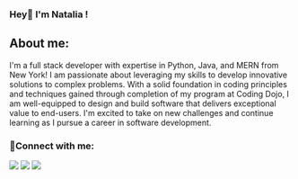 ### Hey👋 I'm Natalia ! 

## About me:
I'm a full stack developer with expertise in Python, Java, and MERN from New York! I am passionate about leveraging my skills to develop innovative solutions to complex problems. With a solid foundation in coding principles and techniques gained through completion of my program at Coding Dojo, I am well-equipped to design and build software that delivers exceptional value to end-users. I'm excited to take on new challenges and continue learning as I pursue a career in software development.

 
### 💬Connect with me:

 <a href="https://discord.com/" target="_blank"><img src="https://img.shields.io/badge/Discord-7289DA?style=for-the-badge&logo=discord&logoColor=white" target="_blank"></a> 
  <a href = "mailto:nataliamirandaus10@gmail.com"><img src="https://img.shields.io/badge/-Gmail-%23333?style=for-the-badge&logo=gmail&logoColor=white" target="_blank"></a>
  <a href="https://www.linkedin.com/in/natalia-silva-a0515b234/" target="_blank"><img src="https://img.shields.io/badge/-LinkedIn-%230077B5?style=for-the-badge&logo=linkedin&logoColor=white" target="_blank"></a> 
  
</div>
